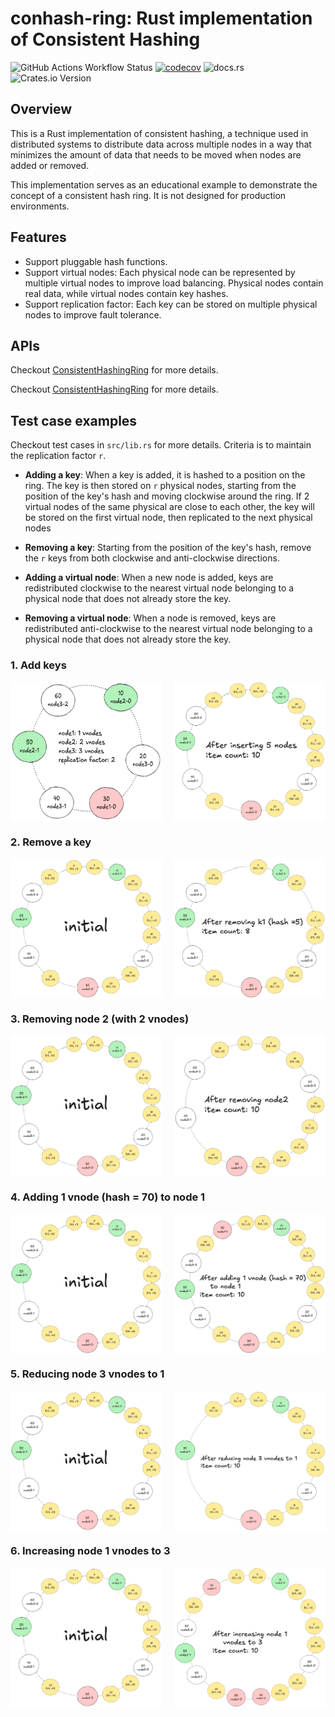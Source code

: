 # conhash-ring: Rust implementation of Consistent Hashing

![GitHub Actions Workflow Status](https://img.shields.io/github/actions/workflow/status/therealhieu/conhash-ring/ci.yml)
[![codecov](https://codecov.io/gh/therealhieu/conhash-ring/graph/badge.svg?token=IUM6TUHHY1)](https://codecov.io/gh/therealhieu/conhash-ring)
![docs.rs](https://img.shields.io/docsrs/conhash-ring)
![Crates.io Version](https://img.shields.io/crates/v/conhash-ring)

## Overview

This is a Rust implementation of consistent hashing, a technique used in distributed systems to distribute data across multiple nodes in a way that minimizes the amount of data that needs to be moved when nodes are added or removed.

This implementation serves as an educational example to demonstrate the concept of a consistent hash ring. It is not designed for production environments.

## Features

- Support pluggable hash functions.
- Support virtual nodes: Each physical node can be represented by multiple virtual nodes to improve load balancing. Physical nodes contain real data, while virtual nodes contain key hashes.
- Support replication factor: Each key can be stored on multiple physical nodes to improve fault tolerance.

## APIs
Checkout [ConsistentHashingRing](https://docs.rs/conhash-ring/latest/conhash_ring/struct.ConsistentHashingRing.html) for more details.

Checkout [ConsistentHashingRing](https://docs.rs/conhash-ring/latest/conhash_ring/struct.ConsistentHashingRing.html) for more details.

## Test case examples

Checkout test cases in `src/lib.rs` for more details.
Criteria is to maintain the replication factor `r`.

- **Adding a key**: When a key is added, it is hashed to a position on the ring. The key is then stored on `r` physical nodes, starting from the position of the key's hash and moving clockwise around the ring. If 2 virtual nodes of the same physical are close to each other, the key will be stored on the first virtual node, then replicated to the next physical nodes

- **Removing a key**: Starting from the position of the key's hash, remove the `r` keys from both clockwise and anti-clockwise directions.

- **Adding a virtual node**: When a new node is added, keys are redistributed clockwise to the nearest virtual node belonging to a physical node that does not already store the key.

- **Removing a virtual node**: When a node is removed, keys are redistributed anti-clockwise to the nearest virtual node belonging to a physical node that does not already store the key.

### 1. Add keys
<div style="display: flex; justify-content: space-between;">
  <img src="https://github.com/therealhieu/conhash-ring/raw/master/images/init1.png" alt="initial state" width="48%" />
  <img src="https://github.com/therealhieu/conhash-ring/raw/master/images/add_keys.png" alt="initial state" width="48%" />
</div>

### 2. Remove a key
<div style="display: flex; justify-content: space-between;">
  <img src="https://github.com/therealhieu/conhash-ring/raw/master/images/init2.png" alt="initial state" width="48%" />
  <img src="https://github.com/therealhieu/conhash-ring/raw/master/images/remove_key.png" alt="remove key" width="48%" />
</div>

### 3. Removing node 2 (with 2 vnodes)
<div style="display: flex; justify-content: space-between;">
  <img src="https://github.com/therealhieu/conhash-ring/raw/master/images/init2.png" alt="initial state" width="48%" />
  <img src="https://github.com/therealhieu/conhash-ring/raw/master/images/remove_node2.png" alt="remove node 2" width="48%" />
</div>

### 4. Adding 1 vnode (hash = 70) to node 1
<div style="display: flex; justify-content: space-between;">
  <img src="https://github.com/therealhieu/conhash-ring/raw/master/images/init2.png" alt="initial state" width="48%" />
  <img src="https://github.com/therealhieu/conhash-ring/raw/master/images/add_1_vnode.png" alt="add 1 vnode" width="48%" />
</div>

### 5. Reducing node 3 vnodes to 1
<div style="display: flex; justify-content: space-between;">
  <img src="https://github.com/therealhieu/conhash-ring/raw/master/images/init2.png" alt="initial state" width="48%" />
  <img src="https://github.com/therealhieu/conhash-ring/raw/master/images/reduce_vnodes.png" alt="reduce node 3 vnodes" width="48%" />
</div>

### 6. Increasing node 1 vnodes to 3
<div style="display: flex; justify-content: space-between;">
  <img src="https://github.com/therealhieu/conhash-ring/raw/master/images/init2.png" alt="initial state" width="48%" />
  <img src="https://github.com/therealhieu/conhash-ring/raw/master/images/increase_vnodes.png" alt="increase node 1 vnodes" width="48%" />
</div>
